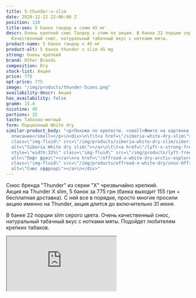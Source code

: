 ```yaml
---
title: 5-thunder-x-slim
date: 2020-12-22 22:06:00 Z
position: 110
title-seo: 5 банок тандер х слим 45 мг
descr: Очень крепкий снюс Тандер х слим по акции. В банке 22 порции серого цвета.
  Качественный снюс, натуральный табачный вкус с нотками мяты.
product-name: 5 банок тандер х 45 мг
product-alt: 5 банок thunder x slim 45 mg
strong: Очень крепкий
brand: Other Brands
composition: Dry
stock-list: Акция
price: 775
opt-price: 775
image: "/img/products/thunder-5cans.png"
availability-descr: Акция
has_availability: false
gramm: 15.4
nicotine: 45
portions: 22
taste: Табачно-мятный
form: Порционный White dry
similar-product_body: "<p>Похожи по крепости. <small>Жмите на картинки и читайте полное
  описание</small></p>\n<div>\n\t\t<a href=\"/siberia-white-dry-slim\"><img style=\"width:32%\"
  class=\"img-fluid\" src=\"/img/products/siberia-white-dry-slim/siberia-open-and-cryo.jpg\"
  alt=\"Siberia White dry slim\"></a>\n\t\t<a href=\"/lyft-x-strong-freeze-slim-white\"><img
  style=\"width:32%\" class=\"img-fluid\" src=\"/img/products/lyft-freeze/lyft-freeze-open.jpg\"
  alt=\"Лифт фриз\"></a>\n<a href=\"/offroad-x-white-dry-arctic-explorer\"><img style=\"width:32%\"
  class=\"img-fluid\" src=\"/img/products/offroad-x-white-dry/snus-Offroad-X-White-Dry-Arctic-Explorer.jpg\"
  alt=\"Снюс оффроад\"></a>\n</div>"
---
```


Снюс бренда "Thunder" из серии "X" чрезвычайно крепкий.<br>
Акция на Thunder X slim, 5 банок за 775 грн (банка выходит 155 грн + бесплатная доставка). С ней все в порядке, просто многие просили акцию именно на Thunder, акция длится до включительно 31 июня.

В банке 22 порции slim серого цвета. Очень качественный снюс, натуральный табачный вкус с нотками мяты. Подойдет любителям крепких табаков.
<div class="embed-responsive embed-responsive-16by9 mb-3">
  <iframe class="embed-responsive-item" src="https://www.youtube.com/embed/CvUh5Mvy6rU" allowfullscreen></iframe>
</div>